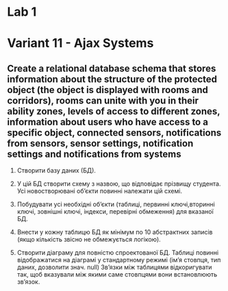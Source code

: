 # Lab 1
<h1>Variant 11 - Ajax Systems</h1>
<h2>Create a relational database schema that stores
information about the structure of the protected object (the object is displayed with rooms and corridors), rooms can unite with you in their ability
zones, levels of access to different zones, information about users who
have access to a specific object, connected sensors, notifications from
sensors, sensor settings, notification settings and
notifications from systems</h2>

1. Створити базу даних (БД).

2. У цій БД створити схему з назвою, що відповідає прізвищу студента. Усі новостворювані
об’єкти повинні належати цій схемі.

3. Побудувати усі необхідні об’єкти (таблиці, первинні ключі,вторинні ключі, зовнішні ключі,
індекси, перевірні обмеження) для вказаної БД.

4. Внести у кожну таблицю БД як мінімум по 10 абстрактних записів (якщо кількість звісно
не обмежується логікою).

5. Створити діаграму для повністю спроектованої БД. Таблиці повинні відображатися на
діаграмі у стандартному режимі (ім’я стовпця, тип даних, дозволити знач. null) Зв’язки між
таблицями відкоригувати так, щоб вказували між якими саме стовпцями вони
встановлюють зв’язок.

